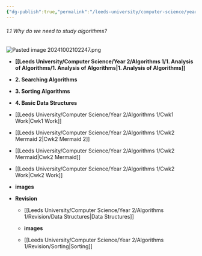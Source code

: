 ```yaml
---
{"dg-publish":true,"permalink":"/leeds-university/computer-science/year-2/algorithms-1/algorithms-1/","tags":["Mandatory-Module"]}
---
```


###### 1.1 Why do we need to study algorithms?
![Pasted image 20241002102247.png](/img/user/Leeds%20University/Computer%20Science/Year%202/Algorithms%201/images/Pasted%20image%2020241002102247.png)

- **[[Leeds University/Computer Science/Year 2/Algorithms 1/1. Analysis of Algorithms/1. Analysis of Algorithms\|1. Analysis of Algorithms]]**
- **2. Searching Algorithms**
- **3. Sorting Algorithms**
- **4. Basic Data Structures**
- [[Leeds University/Computer Science/Year 2/Algorithms 1/Cwk1 Work\|Cwk1 Work]]
- [[Leeds University/Computer Science/Year 2/Algorithms 1/Cwk2 Mermaid 2\|Cwk2 Mermaid 2]]
- [[Leeds University/Computer Science/Year 2/Algorithms 1/Cwk2 Mermaid\|Cwk2 Mermaid]]
- [[Leeds University/Computer Science/Year 2/Algorithms 1/Cwk2 Work\|Cwk2 Work]]
- **images**

- **Revision**
	- [[Leeds University/Computer Science/Year 2/Algorithms 1/Revision/Data Structures\|Data Structures]]
	- **images**

	- [[Leeds University/Computer Science/Year 2/Algorithms 1/Revision/Sorting\|Sorting]]

